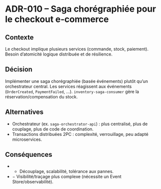 # ADR-010 – Saga chorégraphiée pour le checkout e‑commerce

## Contexte
Le checkout implique plusieurs services (commande, stock, paiement). Besoin d’atomicité logique distribuée et de résilience.

## Décision
Implémenter une saga chorégraphiée (basée événements) plutôt qu’un orchestrateur central. Les services réagissent aux événements (`OrderCreated`, `PaymentFailed`, …). `inventory-saga-consumer` gère la réservation/compensation du stock.

## Alternatives
- Orchestrateur (ex. `saga-orchestrator-api`) : plus centralisé, plus de couplage, plus de code de coordination.
- Transactions distribuées 2PC : complexité, verrouillage, peu adapté microservices.

## Conséquences
- + Découplage, scalabilité, tolérance aux pannes.
- − Visibilité/traçage plus complexe (nécessite un Event Store/observabilité).


